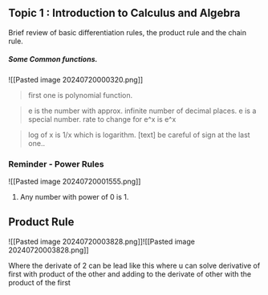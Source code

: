 ## Topic 1 : Introduction to Calculus and Algebra

Brief review of basic differentiation rules, the product rule and the chain rule.

##### Some Common functions.

![[Pasted image 20240720000320.png]]

> first one is polynomial function. 

> e is the number with approx. infinite number of decimal places. 
> e is a special number.
>  rate to change for e^x is e^x

> log of x is 1/x which is logarithm.
[text]
> be careful of sign at the last one..


### Reminder - Power Rules

![[Pasted image 20240720001555.png]]

1. Any number with power of 0 is 1.


## Product Rule
 ![[Pasted image 20240720003828.png]]![[Pasted image 20240720003828.png]]

Where the derivate of 2 can be lead like this where u can solve derivative of first with product of the other and adding to the derivate of other with the product of the first


